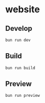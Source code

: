 # website

## Develop

```sh
bun run dev
```

## Build

```sh
bun run build
```

## Preview

```sh
bun run preview
```
